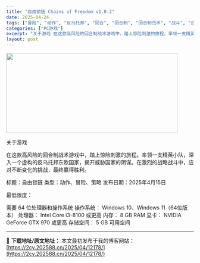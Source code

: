 ```yaml
---
title: "自由锁链 Chains of Freedom v1.0.2"
date: 2025-04-24
tags: ["冒险", "动作", "反乌托邦", "回合", "回合制", "回合制战术", "战斗", "战术", "战略", "策略"]
categories: ["PC游戏"]
excerpt: "关于游戏 在这款高风险的回合制战术游戏中，踏上惊险刺激的旅程。率领一支精英小队，深入一个虚构的反乌托邦东欧国家，揭开威胁国家的阴谋。在激烈的战略战斗中，应对不断变化的挑战，最终赢得胜利。 标题：自由锁链 类型：动作、冒险、策略 发布日期：2025年4月15日 最低限度： 需要 64 位处理器和操作系&hellip;"
layout: post
---
```


<img class="aligncenter size-full wp-image-12166" src="https://2cy.202588.cn/wp-content/uploads/2025/04/2025042407563833.webp" alt="" width="460" height="215" />

关于游戏

在这款高风险的回合制战术游戏中，踏上惊险刺激的旅程。率领一支精英小队，深入一个虚构的反乌托邦东欧国家，揭开威胁国家的阴谋。在激烈的战略战斗中，应对不断变化的挑战，最终赢得胜利。

标题：自由锁链
类型：动作、冒险、策略
发布日期：2025年4月15日

最低限度：

需要 64 位处理器和操作系统
操作系统： Windows 10、Windows 11（64位版本）
处理器： Intel Core i3-8100 或更高
内存： 8 GB RAM
显卡： NVIDIA GeForce GTX 970 或更高
存储空间： 5 GB 可用空间

---
📖 **下载地址/原文地址：** 本文最初发布于我的博客网站：[https://2cy.202588.cn/2025/04/12178/](https://2cy.202588.cn/2025/04/12178/)
